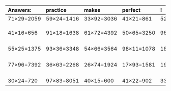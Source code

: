| Answers: | practice | makes | perfect | ! |
| :--- | :--- | :--- | :--- | :--- |
| 71×29=2059 | 59×24=1416 | 33×92=3036 | 41×21=861 | 52×59=3068 | 
|   |   |   |   |   | 
|   |   |   |   |   | 
|   |   |   |   |   | 
| 41×16=656 | 91×18=1638 | 61×72=4392 | 50×65=3250 | 96×33=3168 | 
|   |   |   |   |   | 
|   |   |   |   |   | 
|   |   |   |   |   | 
|   |   |   |   |   | 
| 55×25=1375 | 93×36=3348 | 54×66=3564 | 98×11=1078 | 18×52=936 | 
|   |   |   |   |   | 
|   |   |   |   |   | 
|   |   |   |   |   | 
|   |   |   |   |   | 
| 77×96=7392 | 36×63=2268 | 26×74=1924 | 17×93=1581 | 19×72=1368 | 
|   |   |   |   |   | 
|   |   |   |   |   | 
|   |   |   |   |   | 
|   |   |   |   |   | 
| 30×24=720 | 97×83=8051 | 40×15=600 | 41×22=902 | 33×68=2244 | 
